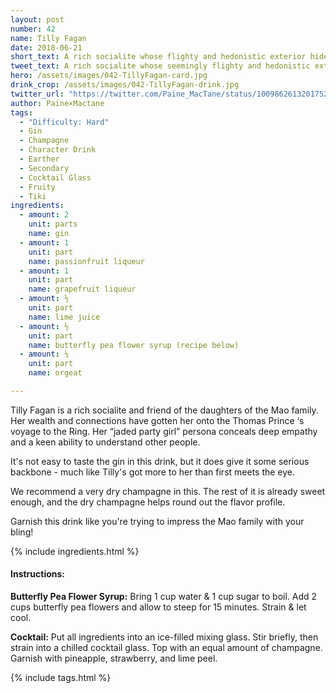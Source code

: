 ```yaml
---
layout: post
number: 42
name: Tilly Fagan
date: 2018-06-21
short_text: A rich socialite whose flighty and hedonistic exterior hides a sensitive, perceptive nature.
tweet_text: A rich socialite whose seemingly flighty and hedonistic exterior hides a sensitive, perceptive nature.
hero: /assets/images/042-TillyFagan-card.jpg
drink_crop: /assets/images/042-TillyFagan-drink.jpg
twitter_url: "https://twitter.com/Paine_MacTane/status/1009862613201752066"
author: Paine×Mactane
tags: 
  - "Difficulty: Hard"
  - Gin
  - Champagne
  - Character Drink
  - Earther
  - Secondary
  - Cocktail Glass
  - Fruity
  - Tiki
ingredients:
  - amount: 2
    unit: parts
    name: gin
  - amount: 1
    unit: part
    name: passionfruit liqueur
  - amount: 1
    unit: part
    name: grapefruit liqueur
  - amount: ½
    unit: part
    name: lime juice
  - amount: ½
    unit: part
    name: butterfly pea flower syrup (recipe below)
  - amount: ¼
    unit: part
    name: orgeat

---
```


Tilly Fagan is a rich socialite and friend of the daughters of the Mao family. Her wealth and connections have gotten her onto the Thomas Prince ‘s voyage to the Ring. Her “jaded party girl” persona conceals deep empathy and a keen ability to understand other people.

It's not easy to taste the gin in this drink, but it does give it some serious backbone - much like Tilly's got more to her than first meets the eye.

We recommend a very dry champagne in this. The rest of it is already sweet enough, and the dry champagne helps round out the flavor profile.

Garnish this drink like you're trying to impress the Mao family with your bling! 

{% include ingredients.html %}

#### Instructions:

<strong> Butterfly Pea Flower Syrup:</strong> Bring 1 cup water & 1 cup sugar to boil. Add 2 cups butterfly pea flowers and allow to steep for 15 minutes. Strain & let cool.

<strong>Cocktail:</strong> Put all ingredients into an ice-filled mixing glass. Stir briefly, then strain into a chilled cocktail glass. Top with an equal amount of champagne. Garnish with pineapple, strawberry, and lime peel.

{% include tags.html %}
